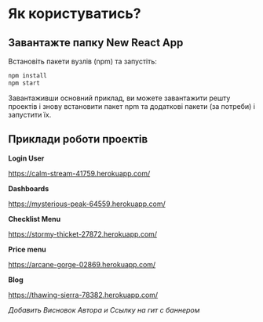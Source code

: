 # Як користуватись?

## Завантажте папку New React App
Встановіть пакети вузлів (npm) та запустіть:

```sh
npm install
npm start
```

Завантаживши основний приклад,
ви можете завантажити решту проектів і знову встановити пакет npm та додаткові пакети (за потреби) і запустити їх.

## Приклади роботи проектів

**Login User**

https://calm-stream-41759.herokuapp.com/

**Dashboards**

https://mysterious-peak-64559.herokuapp.com/

**Checklist Menu**

https://stormy-thicket-27872.herokuapp.com/

**Price menu**

https://arcane-gorge-02869.herokuapp.com/

**Blog**

https://thawing-sierra-78382.herokuapp.com/

*Добавить Висновок Автора и Ссылку на гит с баннером*
